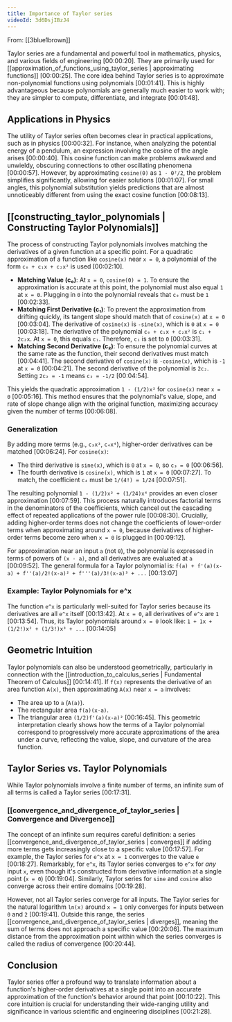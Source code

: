 ```yaml
---
title: Importance of Taylor series
videoId: 3d6DsjIBzJ4
---
```


From: [[3blue1brown]] <br/> 

Taylor series are a fundamental and powerful tool in mathematics, physics, and various fields of engineering <a class="yt-timestamp" data-t="00:00:20">[00:00:20]</a>. They are primarily used for [[approximation_of_functions_using_taylor_series | approximating functions]] <a class="yt-timestamp" data-t="00:00:25">[00:00:25]</a>. The core idea behind Taylor series is to approximate non-polynomial functions using polynomials <a class="yt-timestamp" data-t="00:01:41">[00:01:41]</a>. This is highly advantageous because polynomials are generally much easier to work with; they are simpler to compute, differentiate, and integrate <a class="yt-timestamp" data-t="00:01:48">[00:01:48]</a>.

## Applications in Physics

The utility of Taylor series often becomes clear in practical applications, such as in physics <a class="yt-timestamp" data-t="00:00:32">[00:00:32]</a>. For instance, when analyzing the potential energy of a pendulum, an expression involving the cosine of the angle arises <a class="yt-timestamp" data-t="00:00:40">[00:00:40]</a>. This cosine function can make problems awkward and unwieldy, obscuring connections to other oscillating phenomena <a class="yt-timestamp" data-t="00:00:57">[00:00:57]</a>. However, by approximating `cosine(θ)` as `1 - θ²/2`, the problem simplifies significantly, allowing for easier solutions <a class="yt-timestamp" data-t="00:01:07">[00:01:07]</a>. For small angles, this polynomial substitution yields predictions that are almost unnoticeably different from using the exact cosine function <a class="yt-timestamp" data-t="00:08:13">[00:08:13]</a>.

## [[constructing_taylor_polynomials | Constructing Taylor Polynomials]]

The process of constructing Taylor polynomials involves matching the derivatives of a given function at a specific point. For a quadratic approximation of a function like `cosine(x)` near `x = 0`, a polynomial of the form `c₀ + c₁x + c₂x²` is used <a class="yt-timestamp" data-t="00:02:10">[00:02:10]</a>.

*   **Matching Value (c₀)**: At `x = 0`, `cosine(0) = 1`. To ensure the approximation is accurate at this point, the polynomial must also equal `1` at `x = 0`. Plugging in `0` into the polynomial reveals that `c₀` must be `1` <a class="yt-timestamp" data-t="00:02:33">[00:02:33]</a>.
*   **Matching First Derivative (c₁)**: To prevent the approximation from drifting quickly, its tangent slope should match that of `cosine(x)` at `x = 0` <a class="yt-timestamp" data-t="00:03:04">[00:03:04]</a>. The derivative of `cosine(x)` is `-sine(x)`, which is `0` at `x = 0` <a class="yt-timestamp" data-t="00:03:18">[00:03:18]</a>. The derivative of the polynomial `c₀ + c₁x + c₂x²` is `c₁ + 2c₂x`. At `x = 0`, this equals `c₁`. Therefore, `c₁` is set to `0` <a class="yt-timestamp" data-t="00:03:31">[00:03:31]</a>.
*   **Matching Second Derivative (c₂)**: To ensure the polynomial curves at the same rate as the function, their second derivatives must match <a class="yt-timestamp" data-t="00:04:41">[00:04:41]</a>. The second derivative of `cosine(x)` is `-cosine(x)`, which is `-1` at `x = 0` <a class="yt-timestamp" data-t="00:04:21">[00:04:21]</a>. The second derivative of the polynomial is `2c₂`. Setting `2c₂ = -1` means `c₂ = -1/2` <a class="yt-timestamp" data-t="00:04:54">[00:04:54]</a>.

This yields the quadratic approximation `1 - (1/2)x²` for `cosine(x)` near `x = 0` <a class="yt-timestamp" data-t="00:05:16">[00:05:16]</a>. This method ensures that the polynomial's value, slope, and rate of slope change align with the original function, maximizing accuracy given the number of terms <a class="yt-timestamp" data-t="00:06:08">[00:06:08]</a>.

### Generalization

By adding more terms (e.g., `c₃x³`, `c₄x⁴`), higher-order derivatives can be matched <a class="yt-timestamp" data-t="00:06:24">[00:06:24]</a>. For `cosine(x)`:
*   The third derivative is `sine(x)`, which is `0` at `x = 0`, so `c₃ = 0` <a class="yt-timestamp" data-t="00:06:56">[00:06:56]</a>.
*   The fourth derivative is `cosine(x)`, which is `1` at `x = 0` <a class="yt-timestamp" data-t="00:07:27">[00:07:27]</a>. To match, the coefficient `c₄` must be `1/(4!) = 1/24` <a class="yt-timestamp" data-t="00:07:51">[00:07:51]</a>.

The resulting polynomial `1 - (1/2)x² + (1/24)x⁴` provides an even closer approximation <a class="yt-timestamp" data-t="00:07:59">[00:07:59]</a>. This process naturally introduces factorial terms in the denominators of the coefficients, which cancel out the cascading effect of repeated applications of the power rule <a class="yt-timestamp" data-t="00:08:30">[00:08:30]</a>. Crucially, adding higher-order terms does not change the coefficients of lower-order terms when approximating around `x = 0`, because derivatives of higher-order terms become zero when `x = 0` is plugged in <a class="yt-timestamp" data-t="00:09:12">[00:09:12]</a>.

For approximation near an input `a` (not `0`), the polynomial is expressed in terms of powers of `(x - a)`, and all derivatives are evaluated at `a` <a class="yt-timestamp" data-t="00:09:52">[00:09:52]</a>. The general formula for a Taylor polynomial is:
`f(a) + f'(a)(x-a) + f''(a)/2!(x-a)² + f'''(a)/3!(x-a)³ + ...` <a class="yt-timestamp" data-t="00:13:07">[00:13:07]</a>

### Example: Taylor Polynomials for e^x

The function `e^x` is particularly well-suited for Taylor series because its derivatives are all `e^x` itself <a class="yt-timestamp" data-t="00:13:42">[00:13:42]</a>. At `x = 0`, all derivatives of `e^x` are `1` <a class="yt-timestamp" data-t="00:13:54">[00:13:54]</a>. Thus, its Taylor polynomials around `x = 0` look like:
`1 + 1x + (1/2!)x² + (1/3!)x³ + ...` <a class="yt-timestamp" data-t="00:14:05">[00:14:05]</a>

## Geometric Intuition

Taylor polynomials can also be understood geometrically, particularly in connection with the [[introduction_to_calculus_series | Fundamental Theorem of Calculus]] <a class="yt-timestamp" data-t="00:14:41">[00:14:41]</a>. If `f(x)` represents the derivative of an area function `A(x)`, then approximating `A(x)` near `x = a` involves:
*   The area up to `a` (`A(a)`).
*   The rectangular area `f(a)(x-a)`.
*   The triangular area `(1/2)f'(a)(x-a)²` <a class="yt-timestamp" data-t="00:16:45">[00:16:45]</a>.
This geometric interpretation clearly shows how the terms of a Taylor polynomial correspond to progressively more accurate approximations of the area under a curve, reflecting the value, slope, and curvature of the area function.

## Taylor Series vs. Taylor Polynomials

While Taylor polynomials involve a finite number of terms, an infinite sum of all terms is called a Taylor series <a class="yt-timestamp" data-t="00:17:31">[00:17:31]</a>.

### [[convergence_and_divergence_of_taylor_series | Convergence and Divergence]]

The concept of an infinite sum requires careful definition: a series [[convergence_and_divergence_of_taylor_series | converges]] if adding more terms gets increasingly close to a specific value <a class="yt-timestamp" data-t="00:17:57">[00:17:57]</a>. For example, the Taylor series for `e^x` at `x = 1` converges to the value `e` <a class="yt-timestamp" data-t="00:18:27">[00:18:27]</a>. Remarkably, for `e^x`, its Taylor series converges to `e^x` for *any* input `x`, even though it's constructed from derivative information at a single point (`x = 0`) <a class="yt-timestamp" data-t="00:19:04">[00:19:04]</a>. Similarly, Taylor series for `sine` and `cosine` also converge across their entire domains <a class="yt-timestamp" data-t="00:19:28">[00:19:28]</a>.

However, not all Taylor series converge for all inputs. The Taylor series for the natural logarithm `ln(x)` around `x = 1` only converges for inputs between `0` and `2` <a class="yt-timestamp" data-t="00:19:41">[00:19:41]</a>. Outside this range, the series [[convergence_and_divergence_of_taylor_series | diverges]], meaning the sum of terms does not approach a specific value <a class="yt-timestamp" data-t="00:20:06">[00:20:06]</a>. The maximum distance from the approximation point within which the series converges is called the radius of convergence <a class="yt-timestamp" data-t="00:20:44">[00:20:44]</a>.

## Conclusion

Taylor series offer a profound way to translate information about a function's higher-order derivatives at a single point into an accurate approximation of the function's behavior around that point <a class="yt-timestamp" data-t="00:10:22">[00:10:22]</a>. This core intuition is crucial for understanding their wide-ranging utility and significance in various scientific and engineering disciplines <a class="yt-timestamp" data-t="00:21:28">[00:21:28]</a>.
